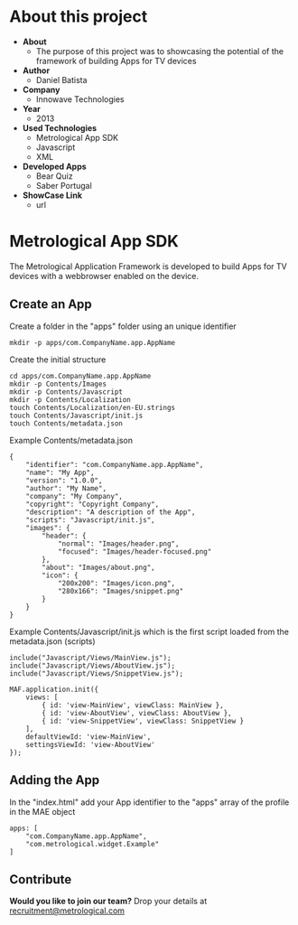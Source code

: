 About this project
====================
- **About**
	- The purpose of this project was to showcasing the potential of the framework
	of building Apps for TV devices
- **Author** 
	- Daniel Batista
- **Company** 
	- Innowave Technologies
- **Year** 
	- 2013
- **Used Technologies** 
	- Metrological App SDK 
	- Javascript
	- XML
- **Developed Apps** 
	- Bear Quiz 
	- Saber Portugal
- **ShowCase Link** 
	- url


Metrological App SDK
====================

The Metrological Application Framework is developed to build Apps for TV devices with a webbrowser enabled on the device.

Create an App
-------------

Create a folder in the "apps" folder using an unique identifier

	mkdir -p apps/com.CompanyName.app.AppName

Create the initial structure

	cd apps/com.CompanyName.app.AppName
	mkdir -p Contents/Images
	mkdir -p Contents/Javascript
	mkdir -p Contents/Localization
	touch Contents/Localization/en-EU.strings
	touch Contents/Javascript/init.js
	touch Contents/metadata.json

Example Contents/metadata.json

	{
  		"identifier": "com.CompanyName.app.AppName",
  		"name": "My App",
  		"version": "1.0.0",
  		"author": "My Name",
  		"company": "My Company",
  		"copyright": "Copyright Company",
  		"description": "A description of the App",
  		"scripts": "Javascript/init.js",
  		"images": {
  			"header": {
	  			"normal": "Images/header.png",
  				"focused": "Images/header-focused.png"
	  		},
  			"about": "Images/about.png",
	  		"icon": {
  				"200x200": "Images/icon.png",
  				"280x166": "Images/snippet.png"
  			}
  		}
  	}


Example Contents/Javascript/init.js which is the first script loaded from the metadata.json (scripts)

	include("Javascript/Views/MainView.js");
	include("Javascript/Views/AboutView.js");
	include("Javascript/Views/SnippetView.js");

	MAF.application.init({
		views: [
			{ id: 'view-MainView', viewClass: MainView },
			{ id: 'view-AboutView', viewClass: AboutView },
			{ id: 'view-SnippetView', viewClass: SnippetView }
		],
		defaultViewId: 'view-MainView',
		settingsViewId: 'view-AboutView'
	});

Adding the App
--------------

In the "index.html" add your App identifier to the "apps" array of the profile in the MAE object

	apps: [
		"com.CompanyName.app.AppName",
		"com.metrological.widget.Example"
	]

Contribute
----------

**Would you like to join our team?** Drop your details at recruitment@metrological.com 

